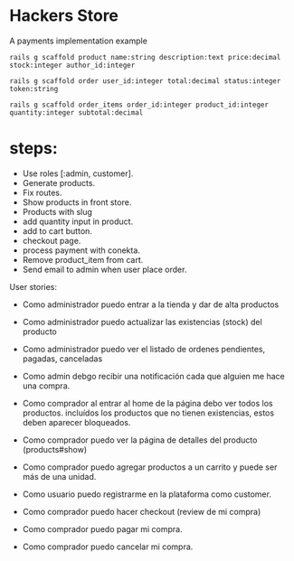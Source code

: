 Hackers Store
================

A payments implementation example


```
rails g scaffold product name:string description:text price:decimal stock:integer author_id:integer

rails g scaffold order user_id:integer total:decimal status:integer token:string

rails g scaffold order_items order_id:integer product_id:integer quantity:integer subtotal:decimal
```

# steps:
  - Use roles [:admin, customer].
  - Generate products.
  - Fix routes.
  - Show products in front store.
  - Products with slug
  - add quantity input in product.
  - add to cart button.
  - checkout page.
  - process payment with conekta.
  - Remove product_item from cart.
  - Send email to admin when user place order.


User stories:
  
  - Como administrador puedo entrar a la tienda y dar de alta productos

  - Como administrador puedo actualizar las existencias (stock) del producto

  - Como administrador puedo ver el listado de ordenes pendientes, pagadas, canceladas

  - Como admin debgo recibir una notificación cada que alguien me hace una compra.


  - Como comprador al entrar al home de la página debo ver todos los productos.
    incluídos los productos que no tienen existencias, estos deben aparecer bloqueados.

  - Como comprador puedo ver la página de detalles del producto (products#show)

  - Como comprador puedo agregar productos a un carrito y puede ser más de una unidad.

  - Como usuario puedo registrarme en la plataforma como customer.

  - Como comprador puedo hacer checkout (review de mi compra)

  - Como comprador puedo pagar mi compra.

  - Como comprador puedo cancelar mi compra.
  
